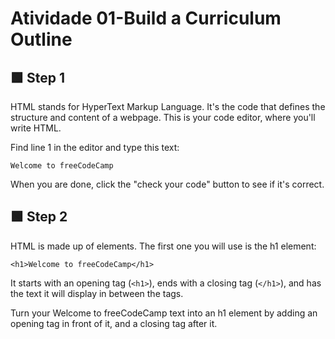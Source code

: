 # Atividade 01-Build a Curriculum Outline

## 🟩 Step 1 

HTML stands for HyperText Markup Language. It's the code that defines the structure and content of a webpage. This is your code editor, where you'll write HTML.

Find line 1 in the editor and type this text:

```
Welcome to freeCodeCamp
```

When you are done, click the "check your code" button to see if it's correct.

## 🟩 Step 2

HTML is made up of elements. The first one you will use is the h1 element:

```
<h1>Welcome to freeCodeCamp</h1>
```

It starts with an opening tag (`<h1>`), ends with a closing tag (`</h1>`), and has the text it will display in between the tags.

Turn your Welcome to freeCodeCamp text into an h1 element by adding an opening tag in front of it, and a closing tag after it.